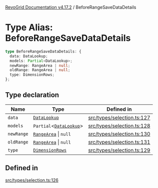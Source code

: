 [RevoGrid Documentation v4.17.2](README.md) / BeforeRangeSaveDataDetails

# Type Alias: BeforeRangeSaveDataDetails

```ts
type BeforeRangeSaveDataDetails: {
  data: DataLookup;
  models: Partial<DataLookup>;
  newRange: RangeArea | null;
  oldRange: RangeArea | null;
  type: DimensionRows;
};
```

## Type declaration

| Name | Type | Defined in |
| ------ | ------ | ------ |
| `data` | [`DataLookup`](TypeAlias.DataLookup.md) | [src/types/selection.ts:127](https://github.com/revolist/revogrid/blob/ce71b2a267b00cca0f999dcb05c4c4637765259a/src/types/selection.ts#L127) |
| `models` | `Partial`\<[`DataLookup`](TypeAlias.DataLookup.md)\> | [src/types/selection.ts:128](https://github.com/revolist/revogrid/blob/ce71b2a267b00cca0f999dcb05c4c4637765259a/src/types/selection.ts#L128) |
| `newRange` | [`RangeArea`](TypeAlias.RangeArea.md) \| `null` | [src/types/selection.ts:130](https://github.com/revolist/revogrid/blob/ce71b2a267b00cca0f999dcb05c4c4637765259a/src/types/selection.ts#L130) |
| `oldRange` | [`RangeArea`](TypeAlias.RangeArea.md) \| `null` | [src/types/selection.ts:131](https://github.com/revolist/revogrid/blob/ce71b2a267b00cca0f999dcb05c4c4637765259a/src/types/selection.ts#L131) |
| `type` | [`DimensionRows`](TypeAlias.DimensionRows.md) | [src/types/selection.ts:129](https://github.com/revolist/revogrid/blob/ce71b2a267b00cca0f999dcb05c4c4637765259a/src/types/selection.ts#L129) |

## Defined in

[src/types/selection.ts:126](https://github.com/revolist/revogrid/blob/ce71b2a267b00cca0f999dcb05c4c4637765259a/src/types/selection.ts#L126)
